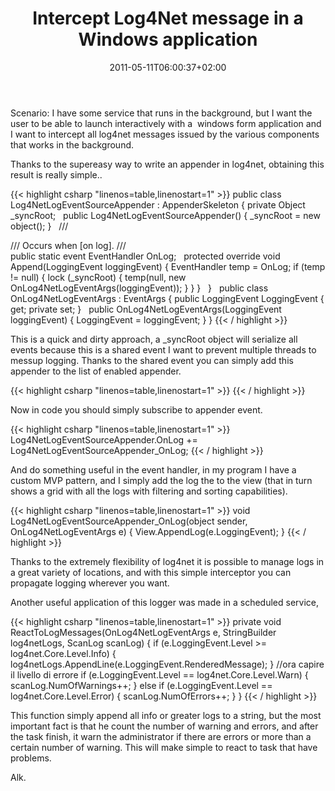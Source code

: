 ﻿---
title: "Intercept Log4Net message in a Windows application"
description: ""
date: 2011-05-11T06:00:37+02:00
draft: false
tags: [log4net]
categories: [Software Architecture]
---
Scenario: I have some service that runs in the background, but I want the user to be able to launch interactively with a  windows form application and I want to intercept all log4net messages issued by the various components that works in the background.

Thanks to the supereasy way to write an appender in log4net, obtaining this result is really simple..

{{< highlight csharp "linenos=table,linenostart=1" >}}
public class Log4NetLogEventSourceAppender : AppenderSkeleton
{
private Object _syncRoot;
 
public Log4NetLogEventSourceAppender()
{
_syncRoot = new object();
}
 
/// <summary>
/// Occurs when [on log].
/// </summary>
public static event EventHandler<OnLog4NetLogEventArgs> OnLog;
 
protected override void Append(LoggingEvent loggingEvent)
{
EventHandler<OnLog4NetLogEventArgs> temp = OnLog;
if (temp != null)
{
lock (_syncRoot)
{
temp(null, new OnLog4NetLogEventArgs(loggingEvent));
}
}
}
 
}
 
public class OnLog4NetLogEventArgs : EventArgs
{
public LoggingEvent LoggingEvent { get; private set; }
 
public OnLog4NetLogEventArgs(LoggingEvent loggingEvent)
{
LoggingEvent = loggingEvent;
}
}
{{< / highlight >}}

This is a quick and dirty approach, a \_syncRoot object will serialize all events because this is a shared event I want to prevent multiple threads to messup logging. Thanks to the shared event you can simply add this appender to the list of enabled appender.

{{< highlight csharp "linenos=table,linenostart=1" >}}
<appender
name="Interceptor"
type="xxx.Log4NetLogEventSourceAppender, xxx">
<layout type="log4net.Layout.PatternLayout">
<conversionPattern value="%date [%thread] %-5level %logger [%property{NDC}] - %message%newline %property{analyzing_url}" />
</layout>
</appender>
{{< / highlight >}}

Now in code you should simply subscribe to appender event.

{{< highlight csharp "linenos=table,linenostart=1" >}}
Log4NetLogEventSourceAppender.OnLog += Log4NetLogEventSourceAppender_OnLog;
{{< / highlight >}}

And do something useful in the event handler, in my program I have a custom MVP pattern, and I simply add the log the to the view (that in turn shows a grid with all the logs with filtering and sorting capabilities).

{{< highlight csharp "linenos=table,linenostart=1" >}}
void Log4NetLogEventSourceAppender_OnLog(object sender, OnLog4NetLogEventArgs e)
{
View.AppendLog(e.LoggingEvent);
}
{{< / highlight >}}

Thanks to the extremely flexibility of log4net it is possible to manage logs in a great variety of locations, and with this simple interceptor you can propagate logging wherever you want.

Another useful application of this logger was made in a scheduled service,

{{< highlight csharp "linenos=table,linenostart=1" >}}
private void ReactToLogMessages(OnLog4NetLogEventArgs e, StringBuilder log4netLogs, ScanLog scanLog)
{
if (e.LoggingEvent.Level >= log4net.Core.Level.Info)
{
log4netLogs.AppendLine(e.LoggingEvent.RenderedMessage);
}
//ora capire il livello di errore
if (e.LoggingEvent.Level == log4net.Core.Level.Warn)
{
scanLog.NumOfWarnings++;
}
else if (e.LoggingEvent.Level == log4net.Core.Level.Error)
{
scanLog.NumOfErrors++;
}
}
{{< / highlight >}}

This function simply append all info or greater logs to a string, but the most important fact is that he count the number of warning and errors, and after the task finish, it warn the administrator if there are errors or more than a certain number of warning. This will make simple to react to task that have problems.

Alk.

